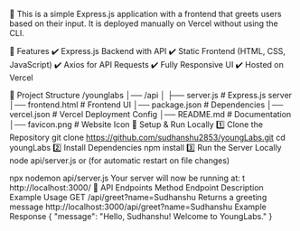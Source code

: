 🚀
This is a simple Express.js application with a frontend that greets users based on their input. It is deployed manually on Vercel without using the CLI.

📌 Features
✔️ Express.js Backend with API
✔️ Static Frontend (HTML, CSS, JavaScript)
✔️ Axios for API Requests
✔️ Fully Responsive UI
✔️ Hosted on Vercel

📁 Project Structure
/younglabs
│── /api
│   ├── server.js      # Express.js server
│── frontend.html      # Frontend UI
│── package.json       # Dependencies
│── vercel.json        # Vercel Deployment Config
│── README.md          # Documentation
│── favicon.png        # Website Icon
🚀 Setup & Run Locally
1️⃣ Clone the Repository
git clone https://github.com/sudhanshu2853/youngLabs.git
cd youngLabs
2️⃣ Install Dependencies
npm install
3️⃣ Run the Server Locally
node api/server.js
or (for automatic restart on file changes)

npx nodemon api/server.js
Your server will now be running at:
t
http://localhost:3000/
🔗 API Endpoints
Method	Endpoint	Description	Example Usage
GET	/api/greet?name=Sudhanshu	Returns a greeting message	http://localhost:3000/api/greet?name=Sudhanshu
Example Response
{
    "message": "Hello, Sudhanshu! Welcome to YoungLabs."
}
